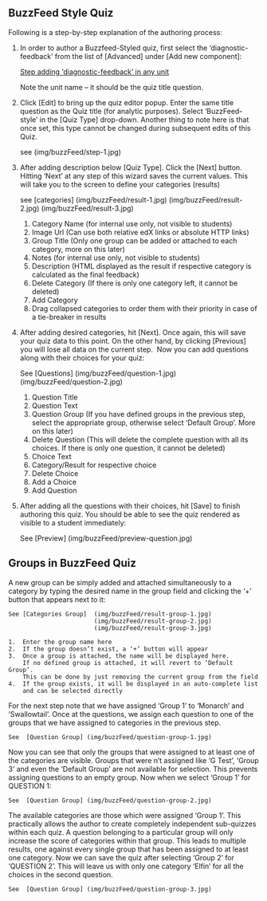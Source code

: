 BuzzFeed Style Quiz
-------------------

Following is a step-by-step explanation of the authoring process:

1.  In order to author a Buzzfeed-Styled quiz, first select the ‘diagnostic-feedback’
    from the list of [Advanced] under [Add new component]:

    [Step adding ‘diagnostic-feedback’ in any unit ](img/buzzFeed/add-buzzFeed-quiz.jpg)

    Note the unit name – it should be the quiz title question.

2.  Click [Edit] to bring up the quiz editor popup. Enter the same title
    question as the Quiz title (for analytic purposes). Select ‘BuzzFeed-style’
    in the [Quiz Type] drop-down. Another thing to note here is that once set,
    this type cannot be changed during subsequent edits of this Quiz.

    see (img/buzzFeed/step-1.jpg)

3.  After adding description below [Quiz Type]. Click the [Next] button. Hitting
    ‘Next’ at any step of this wizard saves the current values. This will take you
    to the screen to define your categories (results)

    see [categories]   (img/buzzFeed/result-1.jpg)
                       (img/buzzFeed/result-2.jpg)
                       (img/buzzFeed/result-3.jpg)


    1.  Category Name (for internal use only, not visible to students)
    2.  Image Url (Can use both relative edX links or absolute HTTP links)
    3.  Group Title (Only one group can be added or attached to each category,
        more on this later)
    4.  Notes (for internal use only, not visible to students)
    5.  Description (HTML displayed as the result if respective category is
        calculated as the final feedback)
    6.  Delete Category (If there is only one category left, it cannot be deleted)
    7.  Add Category
    8.  Drag collapsed categories to order them with their priority in case of a
        tie-breaker in results  

4.  After adding desired categories, hit [Next]. Once again, this will save your
    quiz data to this point. On the other hand, by clicking [Previous] you will
    lose all data on the current step.  Now you can add questions along with their
    choices for your quiz:

    See [Questions] (img/buzzFeed/question-1.jpg)
                    (img/buzzFeed/question-2.jpg)

    1.  Question Title
    2.  Question Text
    3.  Question Group (If you have defined groups in the previous step, select
        the appropriate group, otherwise select ‘Default Group’. More on this later)
    4.  Delete Question (This will delete the complete question with all its choices.
        If there is only one question, it cannot be deleted)
    5.  Choice Text
    6.  Category/Result for respective choice
    7.  Delete Choice
    8.  Add a Choice
    9.  Add Question

5.  After adding all the questions with their choices, hit [Save] to finish
    authoring this quiz. You should be able to see the quiz rendered as visible
    to a student immediately: 

    See [Preview] (img/buzzFeed/preview-question.jpg)

Groups in BuzzFeed Quiz
------------------------

A new group can be simply added and attached simultaneously to a
category by typing the desired name in the group field and clicking
the ‘+’ button that appears next to it:

    See [Categories Group]  (img/buzzFeed/result-group-1.jpg)
                            (img/buzzFeed/result-group-2.jpg)
                            (img/buzzFeed/result-group-3.jpg)

    1.  Enter the group name here
    2.  If the group doesn’t exist, a ‘+’ button will appear
    3.  Once a group is attached, the name will be displayed here.
        If no defined group is attached, it will revert to ‘Default Group’.
        This can be done by just removing the current group from the field
    4.  If the group exists, it will be displayed in an auto-complete list
        and can be selected directly

For the next step note that we have assigned ‘Group 1’ to ‘Monarch’ and ‘Swallowtail’.
Once at the questions, we assign each question to one of the groups that we have assigned
to categories in the previous step.

    See  [Question Group] (img/buzzFeed/question-group-1.jpg)

Now you can see that only the groups that were assigned to at least one of the categories
are visible. Groups that were n’t assigned like ‘G Test’, ‘Group 3’ and even the ‘Default Group’
are not available for selection. This prevents assigning questions to an empty group.
Now when we select ‘Group 1’ for QUESTION 1:

    See  [Question Group] (img/buzzFeed/question-group-2.jpg)

The available categories are those which were assigned ‘Group 1’. This practically allows the
author to create completely independent sub-quizzes within each quiz. A question belonging to a
particular group will only increase the score of categories within that group. This leads to
multiple results, one against every single group that has been assigned to at least one category.
Now we can save the quiz after selecting ‘Group 2’ for ‘QUESTION 2’. This will leave us with only
one category ‘Elfin’ for all the choices in the second question.

    See  [Question Group] (img/buzzFeed/question-group-3.jpg)